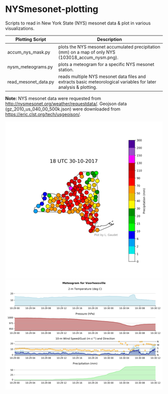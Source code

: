# NYSmesonet-plotting
Scripts to read in New York State (NYS) mesonet data &amp; plot in various visualizations.

| Plotting Script | Description |
|-----------------|-------------|
accum_nys_mask.py | plots the NYS mesonet accumulated precipitation (mm) on a map of only NYS (103018_accum_nysm.png). 
nysm_meteograms.py | plots a meteogram for a specific NYS mesonet station.
read_mesonet_data.py | reads multiple NYS mesonet data files and extracts basic meteorological variables for later analysis & plotting.

**Note:** 
NYS mesonet data were requested from http://nysmesonet.org/weather/requestdata/. Geojson data (gz_2010_us_040_00_500k.json) were downloaded from https://eric.clst.org/tech/usgeojson/.

![Image](https://github.com/lgaudet/NYSmesonet-plotting/blob/master/103018_accum_nysm.png)
![Image](https://github.com/lgaudet/NYSmesonet-plotting/blob/master/nysm_meteogram_VOOR.png)
